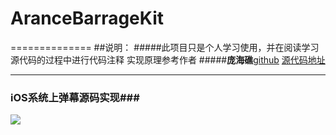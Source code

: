 # AranceBarrageKit

==============
##说明：
#####此项目只是个人学习使用，并在阅读学习源代码的过程中进行代码注释 实现原理参考作者
#####<strong>庞海礁</strong>[github](https://github.com/panghaijiao) [源代码地址](https://github.com/panghaijiao/HJDanmakuDemo) 

* * *

### iOS系统上弹幕源码实现###
![](http://7pum7o.com1.z0.glb.clouddn.com/danmaku.jpg)
